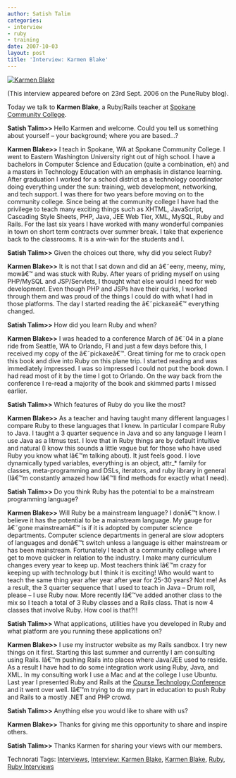 ```yaml
---
author: Satish Talim
categories:
- interview
- ruby
- training
date: 2007-10-03
layout: post
title: 'Interview: Karmen Blake'
---
```


[![Karmen
Blake](http://rubylearning.com/images/karmen.jpg)](http://rubylearning.com/images/karmen.jpg "Karmen Blake")

(This interview appeared before on 23rd Sept. 2006 on the PuneRuby
blog).

Today we talk to **Karmen Blake**<!--more-->, a Ruby/Rails teacher at [Spokane
Community
College](http://webdev.scc.spokane.edu:3000/2007/10/2/cis-282).

**Satish Talim\>\>** Hello Karmen and welcome. Could you tell us
something about yourself – your background; where you are based…?

**Karmen Blake\>\>** I teach in Spokane, WA at Spokane Community
College. I went to Eastern Washington University right out of high
school. I have a bachelors in Computer Science and Education (quite a
combination, eh) and a masters in Technology Education with an emphasis
in distance learning. After graduation I worked for a school district as
a technology coordinator doing everything under the sun: training, web
development, networking, and tech support. I was there for two years
before moving on to the community college. Since being at the community
college I have had the privilege to teach many exciting things such as
XHTML, JavaScript, Cascading Style Sheets, PHP, Java, JEE Web Tier, XML,
MySQL, Ruby and Rails. For the last six years I have worked with many
wonderful companies in town on short term contracts over summer break. I
take that experience back to the classrooms. It is a win-win for the
students and I.

**Satish Talim\>\>** Given the choices out there, why did you select
Ruby?

**Karmen Blake\>\>** It is not that I sat down and did an â€˜eeny,
meeny, miny, mowâ€™ and was stuck with Ruby. After years of priding
myself on using PHP/MySQL and JSP/Servlets, I thought what else would I
need for web development. Even though PHP and JSPs have their quirks, I
worked through them and was proud of the things I could do with what I
had in those platforms. The day I started reading the â€˜pickaxeâ€™
everything changed.

**Satish Talim\>\>** How did you learn Ruby and when?

**Karmen Blake\>\>** I was headed to a conference March of â€˜04 in a
plane ride from Seattle, WA to Orlando, Fl and just a few days before
this, I received my copy of the â€˜pickaxeâ€™. Great timing for me to
crack open this book and dive into Ruby on this plane trip. I started
reading and was immediately impressed. I was so impressed I could not
put the book down. I had read most of it by the time I got to Orlando.
On the way back from the conference I re-read a majority of the book and
skimmed parts I missed earlier.

**Satish Talim\>\>** Which features of Ruby do you like the most?

**Karmen Blake\>\>** As a teacher and having taught many different
languages I compare Ruby to these languages that I knew. In particular I
compare Ruby to Java. I taught a 3 quarter sequence in Java and so any
language I learn I use Java as a litmus test. I love that in Ruby things
are by default intuitive and natural (I know this sounds a little vague
but for those who have used Ruby you know what Iâ€™m talking about). It
just feels good. I love dynamically typed variables, everything is an
object, attr\_\* family for classes, meta-programming and DSLs,
iterators, and ruby library in general (Iâ€™m constantly amazed how
Iâ€™ll find methods for exactly what I need).

**Satish Talim\>\>** Do you think Ruby has the potential to be a
mainstream programming language?

**Karmen Blake\>\>** Will Ruby be a mainstream language? I donâ€™t know.
I believe it has the potential to be a mainstream language. My gauge for
â€˜gone mainstreamâ€™ is if it is adopted by computer science
departments. Computer science departments in general are slow adopters
of languages and donâ€™t switch unless a language is either mainstream
or has been mainstream. Fortunately I teach at a community college where
I get to move quicker in relation to the industry. I make many
curriculum changes every year to keep up. Most teachers think Iâ€™m
crazy for keeping up with technology but I think it is exciting! Who
would want to teach the same thing year after year after year for 25-30
years? Not me! As a result, the 3 quarter sequence that I used to teach
in Java – Drum roll, please – I use Ruby now. More recently Iâ€™ve added
another class to the mix so I teach a total of 3 Ruby classes and a
Rails class. That is now 4 classes that involve Ruby. How cool is
that?!!

**Satish Talim\>\>** What applications, utilities have you developed in
Ruby and what platform are you running these applications on?

**Karmen Blake\>\>** I use my instructor website as my Rails sandbox. I
try new things on it first. Starting this last summer and currently I am
consulting using Rails. Iâ€™m pushing Rails into places where Java/JEE
used to reside. As a result I have had to do some integration work using
Ruby, Java, and XML. In my consulting work I use a Mac and at the
college I use Ubuntu. Last year I presented Ruby and Rails at the
[Course Technology
Conference](http://www.course.com/events/conference2006/2006pres/agile-webdev-ruby.cfm)
and it went over well. Iâ€™m trying to do my part in education to push
Ruby and Rails to a mostly .NET and PHP crowd.

**Satish Talim\>\>** Anything else you would like to share with us?

**Karmen Blake\>\>** Thanks for giving me this opportunity to share and
inspire others.

**Satish Talim\>\>** Thanks Karmen for sharing your views with our
members.

Technorati Tags: [Interviews](http://technorati.com/tag/Interviews),
[Interview: Karmen
Blake](http://technorati.com/tag/Interview%3A+Karmen+Blake), [Karmen
Blake](http://technorati.com/tag/Karmen+Blake),
[Ruby](http://technorati.com/tag/Ruby), [Ruby
Interviews](http://technorati.com/tag/Ruby+Interviews)
